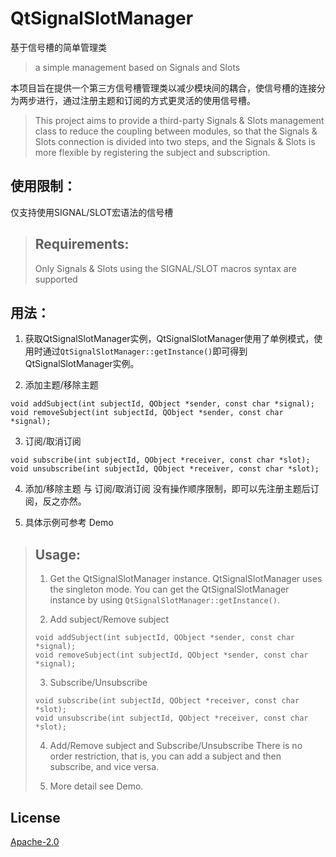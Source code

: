 # QtSignalSlotManager

基于信号槽的简单管理类

> a simple management based on Signals and Slots

本项目旨在提供一个第三方信号槽管理类以减少模块间的耦合，使信号槽的连接分为两步进行，通过注册主题和订阅的方式更灵活的使用信号槽。

> This project aims to provide a third-party Signals & Slots management class to reduce the coupling between modules, so that the Signals & Slots connection is divided into two steps, and the Signals & Slots is more flexible by registering the subject and subscription.

## 使用限制：
仅支持使用SIGNAL/SLOT宏语法的信号槽

>## Requirements:
>Only Signals & Slots using the SIGNAL/SLOT macros syntax are supported

## 用法：
1. 获取QtSignalSlotManager实例，QtSignalSlotManager使用了单例模式，使用时通过`QtSignalSlotManager::getInstance()`即可得到QtSignalSlotManager实例。

2. 添加主题/移除主题

```
void addSubject(int subjectId, QObject *sender, const char *signal);
void removeSubject(int subjectId, QObject *sender, const char *signal);
```

3. 订阅/取消订阅

```
void subscribe(int subjectId, QObject *receiver, const char *slot);
void unsubscribe(int subjectId, QObject *receiver, const char *slot);
```

4. 添加/移除主题 与 订阅/取消订阅 没有操作顺序限制，即可以先注册主题后订阅，反之亦然。

5. 具体示例可参考 Demo

> ## Usage:
> 1. Get the QtSignalSlotManager instance. QtSignalSlotManager uses the singleton mode. You can get the QtSignalSlotManager instance by using `QtSignalSlotManager::getInstance()`.
>
> 2. Add subject/Remove subject
> 
> ```
> void addSubject(int subjectId, QObject *sender, const char *signal);
> void removeSubject(int subjectId, QObject *sender, const char *signal);
> ```
> 
> 3. Subscribe/Unsubscribe
> 
> ```
> void subscribe(int subjectId, QObject *receiver, const char *slot);
> void unsubscribe(int subjectId, QObject *receiver, const char *slot);
> ```
> 
> 4. Add/Remove subject and Subscribe/Unsubscribe There is no order restriction, that is, you can add a subject and then subscribe, and vice versa.
> 
> 5. More detail see Demo.

## License

[Apache-2.0](https://github.com/3gbywork/QtSignalSlotManager/blob/master/LICENSE)